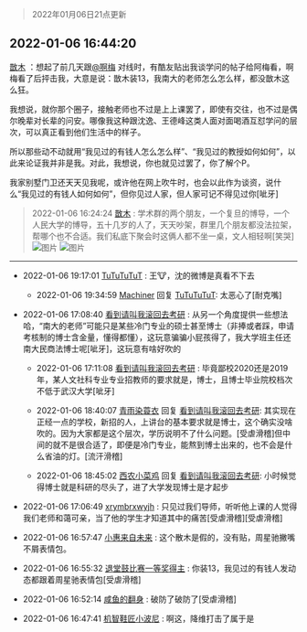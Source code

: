 > 2022年01月06日21点更新
<link rel="stylesheet" href="https://cdn.jsdelivr.net/gh/taotie6/sampleJSON@main/css/photo_show.css">
<meta name="referrer" content="no-referrer" />


 ## 2022-01-06 16:44:20 

 [㪚木](https://www.coolapk.com/feed/32638657?shareKey=Y2ZjMDM2YTk5OTg0NjFkNmFmYzY~) ：想起了前几天跟<a class="feed-link-uname" href="/u/啊梅">@啊梅</a> 对线时，有酷友贴出我谈学问的帖子给阿梅看，啊梅看了后抨击我，大意是说：㪚木装13，我南大的老师怎么怎么样，都没㪚木这么狂。

我想说，就你那个圈子，接触老师也不过是上上课罢了，即使有交往，也不过是偶尔晚辈对长辈的问安<!--break-->。哪像我这种跟沈逸、王德峰这类人面对面喝酒互怼学问的层次，可以真正看到他们生活中的样子。

所以那些动不动就用“我见过的有钱人怎么怎么样”、“我见过的教授如何如何”，以此来论证我并非是我。对此，我想说，你也就见过罢了，你了解个P。

我家别墅门卫还天天见我呢，或许他在网上吹牛时，也会以此作为谈资，说什么“我见过的有钱人如何如何”，但你见过人家，但人家可记不得见过你[呲牙] 

<div class="album">
</div>

> 2022-01-06 16:24:24 
> [㪚木](https://www.coolapk.com/feed/32638244?shareKey=M2FlZDRhMTEyNmVmNjFkNmFmYzY~) : 学术群的两个朋友，一个复旦的博导，一个人民大学的博导，五十几岁的人了，天天吵架，群里几个朋友都没法拉架，帮哪个也不合适。我们私底下聚会时这俩人都不坐一桌，文人相轻啊[笑哭] 
![图片](https://image.coolapk.com/feed/2022/0106/16/1081091_86b9d3bf_7342_0473_978@964x1387.jpeg)
![图片](https://image.coolapk.com/feed/2022/0106/16/1081091_5a3e83fb_7342_0476_868@965x1361.jpeg)

 ------- 

- 2022-01-06 19:17:01 [TuTuTuTuT](uid=1433312) : 王🐮，沈的微博是真看不下去 

    - 2022-01-06 19:34:59 [Machiner](uid=3114536) 回复 [TuTuTuTuT](uid=1433312): 太恶心了[耐克嘴] 

- 2022-01-06 17:08:40 [看到请叫我滚回去考研](uid=3241499) : 从另一个角度提供一些想法哈，“南大的老师”可能只是某些冷门专业的硕士甚至博士（非捧或者踩，申请考核制的博士含金量，懂得都懂），这玩意骗骗小屁孩得了，我大学班主任还南大民商法博士呢[呲牙]，这玩意有啥好吹的 

    - 2022-01-06 17:11:08 [看到请叫我滚回去考研](uid=3241499) : 毕竟鄙校2020还是2019年，某人文社科专业专业招教师的要求就是，博士，且博士毕业院校档次不低于武汉大学[呲牙] 

    - 2022-01-06 18:40:07 [青雨染蓑衣](uid=1535940) 回复 [看到请叫我滚回去考研](uid=3241499): 其实现在正经一点的学校，新招的人，上讲台的基本要求就是博士，这个确实没啥吹的。因为大家都是这个层次，学历说明不了什么问题。[受虐滑稽]但中间的就不是很合适了，即便是冷门专业，能熬到博士出来的，也不会是什么省油的灯。[流汗滑稽] 

    - 2022-01-06 18:45:02 [西农小菜鸡](uid=3063280) 回复 [看到请叫我滚回去考研](uid=3241499): 小时候觉得博士就是科研的尽头了，进了大学发现博士是才起步 

- 2022-01-06 17:06:49 [xrymbrxwyjh](uid=1710564) : 只见过我们导师，听听他上课的人觉得我们老师和蔼可亲，当了他的学生才知道其中的痛苦[受虐滑稽][受虐滑稽] 

- 2022-01-06 16:57:47 [小惠来自未来](uid=847097) : 这个散木是假的，没有贴，周星驰撇嘴不屑表情包。 

- 2022-01-06 16:55:32 [退堂鼓比赛一等奖得主](uid=2689677) : 你装13，我见过的有钱人发动态都跟着周星驰表情包[受虐滑稽] 

- 2022-01-06 16:52:14 [咸鱼的翻身](uid=3945270) : 破防了破防了[受虐滑稽] 

- 2022-01-06 16:47:41 [机智鞋匠小波尼](uid=844076) : 啊这，降维打击了属于是 

